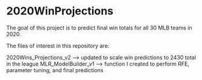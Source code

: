 # 2020WinProjections


The goal of this project is to predict final win totals for all 30 MLB teams in 2020.

The files of interest in this repository are:

2020Wins_Projections_v2 --> updated to scale win predictions to 2430 total in the league
MLR_ModelBuilder_v1 --> function I created to perform RFE, parameter tuning, and final predictions

